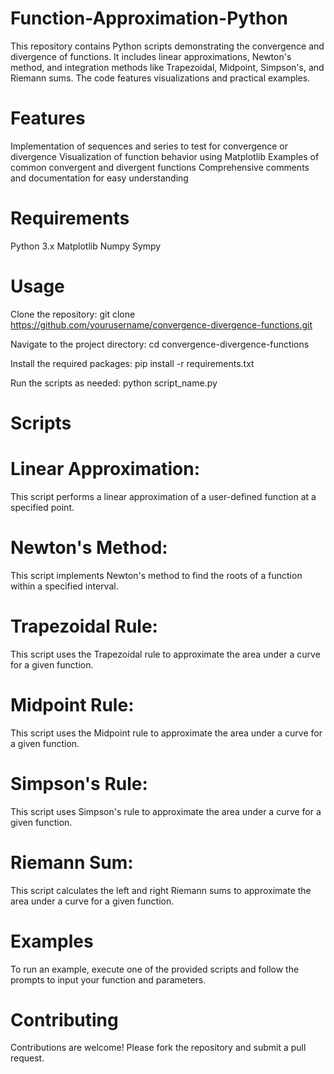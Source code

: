 # Function-Approximation-Python
This repository contains Python scripts demonstrating the convergence and divergence of functions. It includes linear approximations, Newton's method, and integration methods like Trapezoidal, Midpoint, Simpson's, and Riemann sums. The code features visualizations and practical examples.
# Features
Implementation of sequences and series to test for convergence or divergence
Visualization of function behavior using Matplotlib
Examples of common convergent and divergent functions
Comprehensive comments and documentation for easy understanding

# Requirements
Python 3.x
Matplotlib
Numpy
Sympy

# Usage
Clone the repository:
git clone https://github.com/yourusername/convergence-divergence-functions.git

Navigate to the project directory:
cd convergence-divergence-functions

Install the required packages:
pip install -r requirements.txt

Run the scripts as needed:
python script_name.py

# Scripts
# Linear Approximation:

This script performs a linear approximation of a user-defined function at a specified point.

# Newton's Method:

This script implements Newton's method to find the roots of a function within a specified interval.

# Trapezoidal Rule:

This script uses the Trapezoidal rule to approximate the area under a curve for a given function.

# Midpoint Rule:

This script uses the Midpoint rule to approximate the area under a curve for a given function.

# Simpson's Rule:

This script uses Simpson's rule to approximate the area under a curve for a given function.

# Riemann Sum:

This script calculates the left and right Riemann sums to approximate the area under a curve for a given function.

# Examples
To run an example, execute one of the provided scripts and follow the prompts to input your function and parameters.

# Contributing
Contributions are welcome! Please fork the repository and submit a pull request.
